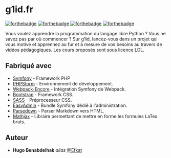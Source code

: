 # g1id.fr

[![forthebadge](https://forthebadge.com/images/badges/contains-17-coffee-cups.svg)](https://forthebadge.com)
[![forthebadge](http://forthebadge.com/images/badges/built-with-love.svg)](http://forthebadge.com)  [![forthebadge](http://forthebadge.com/images/badges/powered-by-electricity.svg)](http://forthebadge.com) [![forthebadge](https://forthebadge.com/images/badges/not-a-bug-a-feature.svg)](https://forthebadge.com)

Vous voulez apprendre la programmation du langage libre Python ? Vous ne savez pas par où commencer ? Sur g1id, lancez-vous dans un projet qui vous motive et apprennez au fur et à mesure de vos besoins au travers de vidéos pédagogiques. Les cours proposés sont sous licence LDL.

## Fabriqué avec

* [Symfony](https://symfony.com/) - Framework PHP 
* [PHPStorm](https://www.jetbrains.com/fr-fr/phpstorm/) - Environnement de développement.
* [Webpack-Encore](https://github.com/symfony/webpack-encore) - Intégration Symfony de Webpack.
* [Bootstrap](https://getbootstrap.com/) - Framework CSS.
* [SASS](https://sass-lang.com/documentation/syntax) - Préprocesseur CSS.
* [EasyAdmin](https://symfony.com/doc/current/bundles/EasyAdminBundle/index.html) - Bundle Symfony dédié à l'administration.
* [Parsedown](https://parsedown.org/) - Parser Markdown vers HTML.
* [Mathjax](https://www.mathjax.org/) - Libraire permettant de mettre en forme les formules LaTex bruts.


## Auteur

* **Hugo Benabdelhak** _alias_ [@Efkat](https://github.com/Efkat)

